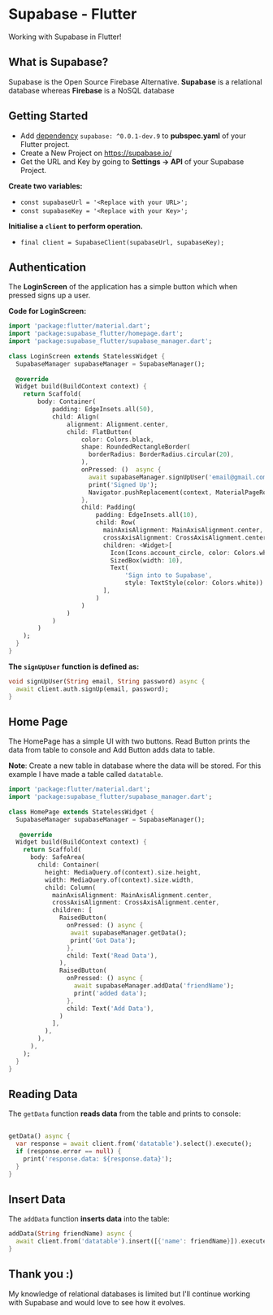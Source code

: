 
# Supabase - Flutter

Working with Supabase in Flutter! 

## What is Supabase?

Supabase is the Open Source Firebase Alternative. 
**Supabase** is a relational database whereas **Firebase** is a NoSQL database

## Getting Started

 - Add [dependency](https://pub.dev/packages/supabase)  `supabase: ^0.0.1-dev.9` to **pubspec.yaml** of your Flutter project.
 - Create a New Project on https://supabase.io/
 - Get the URL and Key by going to **Settings -> API** of your Supabase Project.
 
  **Create two variables:**
 - `const supabaseUrl = '<Replace with your URL>';`
 - `const supabaseKey = '<Replace with your Key>';`

**Initialise a `client` to perform operation.**

 - `final client = SupabaseClient(supabaseUrl, supabaseKey);`

## Authentication
The **LoginScreen** of the application has a simple button which when pressed signs up a user.

**Code for LoginScreen:**
```dart
import 'package:flutter/material.dart';  
import 'package:supabase_flutter/homepage.dart';  
import 'package:supabase_flutter/supabase_manager.dart';  
  
class LoginScreen extends StatelessWidget {  
  SupabaseManager supabaseManager = SupabaseManager();  
  
  @override  
  Widget build(BuildContext context) {  
    return Scaffold(  
        body: Container(  
            padding: EdgeInsets.all(50),  
            child: Align(  
                alignment: Alignment.center,  
                child: FlatButton(  
                    color: Colors.black,  
                    shape: RoundedRectangleBorder(  
                      borderRadius: BorderRadius.circular(20),  
                    ),  
                    onPressed: ()  async {  
                      await supabaseManager.signUpUser('email@gmail.com', 'password');  
                      print('Signed Up');  
                      Navigator.pushReplacement(context, MaterialPageRoute(builder: (context)=> HomePage()));  
                    },  
                    child: Padding(  
                        padding: EdgeInsets.all(10),  
                        child: Row(  
                          mainAxisAlignment: MainAxisAlignment.center,  
                          crossAxisAlignment: CrossAxisAlignment.center,  
                          children: <Widget>[  
                            Icon(Icons.account_circle, color: Colors.white),  
                            SizedBox(width: 10),  
                            Text(  
                                'Sign into to Supabase',  
                                style: TextStyle(color: Colors.white))  
                          ],  
                        )  
                    )  
                )  
            )  
        )  
    );  
  }  
}
```

**The `signUpUser` function is defined as:**
```dart
void signUpUser(String email, String password) async {  
  await client.auth.signUp(email, password);  
}
```
## Home Page
The HomePage has a simple UI with two buttons.
Read Button prints the data from table to console and Add Button adds data to table.

**Note**: Create a new table in database where the data will be stored. For this example I have made a table called `datatable`.

```dart
import 'package:flutter/material.dart';  
import 'package:supabase_flutter/supabase_manager.dart';  
  
class HomePage extends StatelessWidget {  
  SupabaseManager supabaseManager = SupabaseManager();  
  
   @override  
  Widget build(BuildContext context) {  
    return Scaffold(  
      body: SafeArea(  
        child: Container(  
          height: MediaQuery.of(context).size.height,  
          width: MediaQuery.of(context).size.width,  
          child: Column(  
            mainAxisAlignment: MainAxisAlignment.center,  
            crossAxisAlignment: CrossAxisAlignment.center,  
            children: [  
              RaisedButton(  
                onPressed: () async {  
                 await supabaseManager.getData();  
                 print('Got Data');  
                },  
                child: Text('Read Data'),  
              ),  
              RaisedButton(  
                onPressed: () async {  
                  await supabaseManager.addData('friendName');  
                  print('added data');  
                },  
                child: Text('Add Data'),  
              )  
            ],  
          ),  
        ),  
      ),  
    );  
  }  
}
```
## Reading Data
The `getData` function **reads data** from the table and prints to console:
```dart
  
getData() async {  
  var response = await client.from('datatable').select().execute();  
  if (response.error == null) {  
    print('response.data: ${response.data}');  
  }  
}
```

## Insert Data
The `addData` function **inserts data** into the table:
```dart
addData(String friendName) async {  
  await client.from('datatable').insert([{'name': friendName}]).execute();  
}
```
## Thank you :)

My knowledge of relational databases is limited but I'll continue working with Supabase and would love to see how it evolves. 
